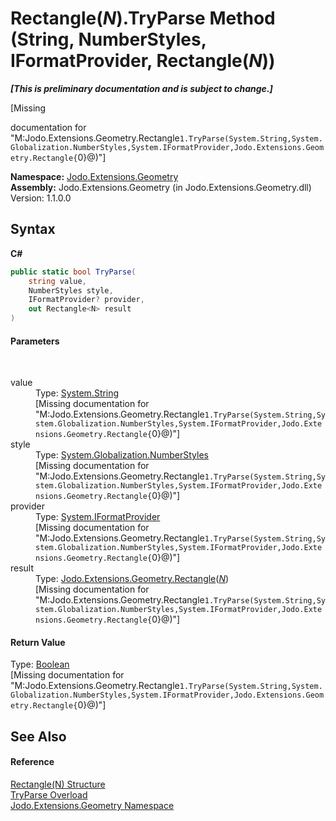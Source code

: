# Rectangle(*N*).TryParse Method (String, NumberStyles, IFormatProvider, Rectangle(*N*))
 _**\[This is preliminary documentation and is subject to change.\]**_

\[Missing <summary> documentation for "M:Jodo.Extensions.Geometry.Rectangle`1.TryParse(System.String,System.Globalization.NumberStyles,System.IFormatProvider,Jodo.Extensions.Geometry.Rectangle{`0}@)"\]

**Namespace:**&nbsp;<a href="N_Jodo_Extensions_Geometry">Jodo.Extensions.Geometry</a><br />**Assembly:**&nbsp;Jodo.Extensions.Geometry (in Jodo.Extensions.Geometry.dll) Version: 1.1.0.0

## Syntax

**C#**<br />
``` C#
public static bool TryParse(
	string value,
	NumberStyles style,
	IFormatProvider? provider,
	out Rectangle<N> result
)
```


#### Parameters
&nbsp;<dl><dt>value</dt><dd>Type: <a href="https://docs.microsoft.com/dotnet/api/system.string" target="_blank" rel="noopener noreferrer">System.String</a><br />\[Missing <param name="value"/> documentation for "M:Jodo.Extensions.Geometry.Rectangle`1.TryParse(System.String,System.Globalization.NumberStyles,System.IFormatProvider,Jodo.Extensions.Geometry.Rectangle{`0}@)"\]</dd><dt>style</dt><dd>Type: <a href="https://docs.microsoft.com/dotnet/api/system.globalization.numberstyles" target="_blank" rel="noopener noreferrer">System.Globalization.NumberStyles</a><br />\[Missing <param name="style"/> documentation for "M:Jodo.Extensions.Geometry.Rectangle`1.TryParse(System.String,System.Globalization.NumberStyles,System.IFormatProvider,Jodo.Extensions.Geometry.Rectangle{`0}@)"\]</dd><dt>provider</dt><dd>Type: <a href="https://docs.microsoft.com/dotnet/api/system.iformatprovider" target="_blank" rel="noopener noreferrer">System.IFormatProvider</a><br />\[Missing <param name="provider"/> documentation for "M:Jodo.Extensions.Geometry.Rectangle`1.TryParse(System.String,System.Globalization.NumberStyles,System.IFormatProvider,Jodo.Extensions.Geometry.Rectangle{`0}@)"\]</dd><dt>result</dt><dd>Type: <a href="T_Jodo_Extensions_Geometry_Rectangle_1">Jodo.Extensions.Geometry.Rectangle</a>(<a href="T_Jodo_Extensions_Geometry_Rectangle_1">*N*</a>)<br />\[Missing <param name="result"/> documentation for "M:Jodo.Extensions.Geometry.Rectangle`1.TryParse(System.String,System.Globalization.NumberStyles,System.IFormatProvider,Jodo.Extensions.Geometry.Rectangle{`0}@)"\]</dd></dl>

#### Return Value
Type: <a href="https://docs.microsoft.com/dotnet/api/system.boolean" target="_blank" rel="noopener noreferrer">Boolean</a><br />\[Missing <returns> documentation for "M:Jodo.Extensions.Geometry.Rectangle`1.TryParse(System.String,System.Globalization.NumberStyles,System.IFormatProvider,Jodo.Extensions.Geometry.Rectangle{`0}@)"\]

## See Also


#### Reference
<a href="T_Jodo_Extensions_Geometry_Rectangle_1">Rectangle(N) Structure</a><br /><a href="Overload_Jodo_Extensions_Geometry_Rectangle_1_TryParse">TryParse Overload</a><br /><a href="N_Jodo_Extensions_Geometry">Jodo.Extensions.Geometry Namespace</a><br />